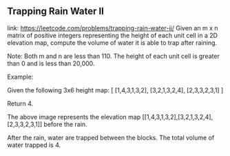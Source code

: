## Trapping Rain Water II 
link: <https://leetcode.com/problems/trapping-rain-water-ii/>
Given an m x n matrix of positive integers representing the height of each unit cell in a 2D elevation map, compute the volume of water it is able to trap after raining.


Note:
Both m and n are less than 110. The height of each unit cell is greater than 0 and is less than 20,000.


Example:

Given the following 3x6 height map:
[
  [1,4,3,1,3,2],
  [3,2,1,3,2,4],
  [2,3,3,2,3,1]
]

Return 4.





The above image represents the elevation map [[1,4,3,1,3,2],[3,2,1,3,2,4],[2,3,3,2,3,1]] before the rain.




After the rain, water are trapped between the blocks. The total volume of water trapped is 4.
